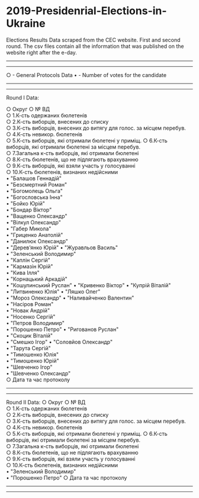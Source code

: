 # 2019-Presidenrial-Elections-in-Ukraine
Elections Results Data scraped from the CEC website. First and second round. 
The csv files contain all the information that was published on the website right after the e-day.

-----------------------
-----------------------

○  - General Protocols Data
• - Number of votes for the candidate

-----------------------
-----------------------
Round I Data:

○ Округ
○ № ВД	
○ 1.К-сть одержаних бюлетенів	
○ 2.К-сть виборців, внесених до списку	
○ 3.К-сть виборців, внесених до витягу для голос. за місцем перебув.	
○ 4.К-сть невикор. бюлетенів	
○ 5.К-сть виборців, які отримали бюлетені у приміщ.	
○ 6.К-сть виборців, які отримали бюлетені за місцем перебув.	
○ 7.Загальна к-сть виборців, які отримали бюлетені	
○ 8.К-сть бюлетенів, що не підлягають врахуванню	
○ 9.К-сть виборців, які взяли участь у голосуванні	
○ 10.К-сть бюлетенів, визнаних недійсними	
• "Балашов Геннадій"	
• "Безсмертний Роман"	
• "Богомолець Ольга"	
• "Богословська Інна"	
• "Бойко Юрій"	
• "Бондар Віктор"	
• "Ващенко Олександр"	
• "Вілкул Олександр"	
• "Габер Микола"	
• "Гриценко Анатолій"	
• "Данилюк Олександр"	
• "Дерев’янко Юрій"	
• "Журавльов Василь"	
• "Зеленський Володимир"	
• "Каплін Сергій"	
• "Кармазін Юрій"	
• "Кива Ілля"	
• "Корнацький Аркадій"	
• "Кошулинський Руслан"	
• "Кривенко Віктор"	
• "Купрій Віталій"	
• "Литвиненко Юлія"	
• "Ляшко Олег"	
• "Мороз Олександр"	
• "Наливайченко Валентин"	
• "Насіров Роман"	
• "Новак Андрій"	
• "Носенко Сергій"	
• "Петров Володимир"	
• "Порошенко Петро"	
• "Ригованов Руслан"	
• "Скоцик Віталій"	
• "Смешко Ігор"	
• "Соловйов Олександр"	
• "Тарута Сергій"	
• "Тимошенко Юлія"	
• "Тимошенко Юрій"	
• "Шевченко Ігор"	
• "Шевченко Олександр"	
○ Дата та час протоколу

-----------------------
-----------------------

Round II Data:
○ Округ	
○ № ВД	
○ 1.К-сть одержаних бюлетенів	
○ 2.К-сть виборців, внесених до списку	
○ 3.К-сть виборців, внесених до витягу для голос. за місцем перебув.	
○ 4.К-сть невикор. бюлетенів	
○ 5.К-сть виборців, які отримали бюлетені у приміщ.	
○ 6.К-сть виборців, які отримали бюлетені за місцем перебув.	
○ 7.Загальна к-сть виборців, які отримали бюлетені	
○ 8.К-сть бюлетенів, що не підлягають врахуванню	
○ 9.К-сть виборців, які взяли участь у голосуванні	
○ 10.К-сть бюлетенів, визнаних недійсними	
• "Зеленський Володимир"	
• "Порошенко Петро"	
○ Дата та час протоколу

-----------------------
-----------------------


